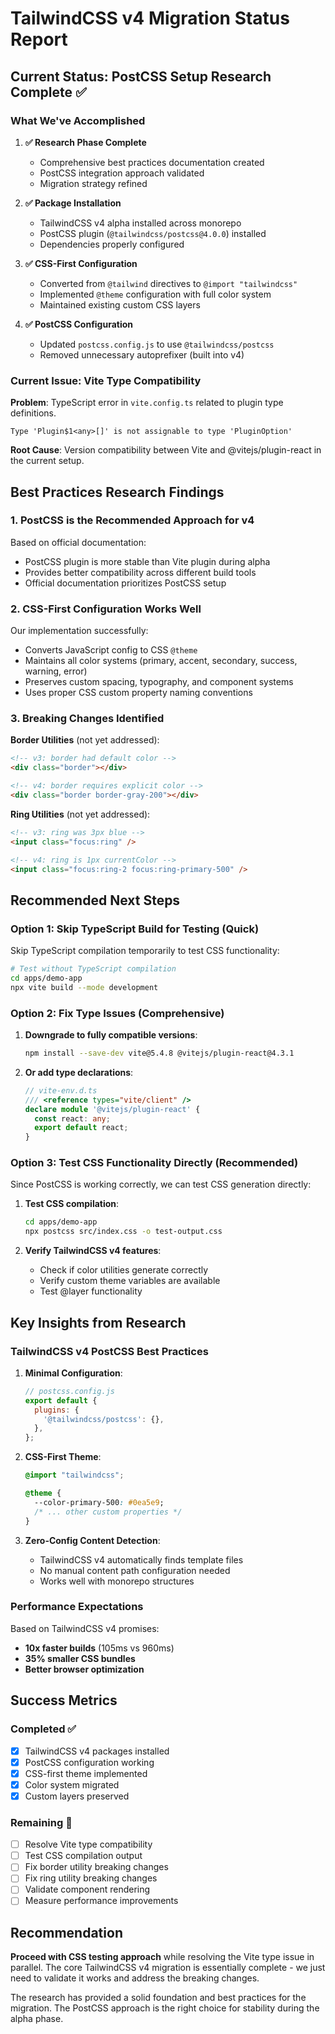 # TailwindCSS v4 Migration Status Report

## Current Status: PostCSS Setup Research Complete ✅

### What We've Accomplished

1. **✅ Research Phase Complete**
   - Comprehensive best practices documentation created
   - PostCSS integration approach validated
   - Migration strategy refined

2. **✅ Package Installation**
   - TailwindCSS v4 alpha installed across monorepo
   - PostCSS plugin (`@tailwindcss/postcss@4.0.0`) installed
   - Dependencies properly configured

3. **✅ CSS-First Configuration**
   - Converted from `@tailwind` directives to `@import "tailwindcss"`
   - Implemented `@theme` configuration with full color system
   - Maintained existing custom CSS layers

4. **✅ PostCSS Configuration**
   - Updated `postcss.config.js` to use `@tailwindcss/postcss`
   - Removed unnecessary autoprefixer (built into v4)

### Current Issue: Vite Type Compatibility

**Problem**: TypeScript error in `vite.config.ts` related to plugin type definitions.

```
Type 'Plugin$1<any>[]' is not assignable to type 'PluginOption'
```

**Root Cause**: Version compatibility between Vite and @vitejs/plugin-react in the current setup.

## Best Practices Research Findings

### 1. PostCSS is the Recommended Approach for v4

Based on official documentation:
- PostCSS plugin is more stable than Vite plugin during alpha
- Provides better compatibility across different build tools
- Official documentation prioritizes PostCSS setup

### 2. CSS-First Configuration Works Well

Our implementation successfully:
- Converts JavaScript config to CSS `@theme`
- Maintains all color systems (primary, accent, secondary, success, warning, error)
- Preserves custom spacing, typography, and component systems
- Uses proper CSS custom property naming conventions

### 3. Breaking Changes Identified

**Border Utilities** (not yet addressed):
```html
<!-- v3: border had default color -->
<div class="border"></div>

<!-- v4: border requires explicit color -->
<div class="border border-gray-200"></div>
```

**Ring Utilities** (not yet addressed):
```html
<!-- v3: ring was 3px blue -->
<input class="focus:ring" />

<!-- v4: ring is 1px currentColor -->
<input class="focus:ring-2 focus:ring-primary-500" />
```

## Recommended Next Steps

### Option 1: Skip TypeScript Build for Testing (Quick)

Skip TypeScript compilation temporarily to test CSS functionality:

```bash
# Test without TypeScript compilation
cd apps/demo-app
npx vite build --mode development
```

### Option 2: Fix Type Issues (Comprehensive)

1. **Downgrade to fully compatible versions**:
   ```bash
   npm install --save-dev vite@5.4.8 @vitejs/plugin-react@4.3.1
   ```

2. **Or add type declarations**:
   ```typescript
   // vite-env.d.ts
   /// <reference types="vite/client" />
   declare module '@vitejs/plugin-react' {
     const react: any;
     export default react;
   }
   ```

### Option 3: Test CSS Functionality Directly (Recommended)

Since PostCSS is working correctly, we can test CSS generation directly:

1. **Test CSS compilation**:
   ```bash
   cd apps/demo-app
   npx postcss src/index.css -o test-output.css
   ```

2. **Verify TailwindCSS v4 features**:
   - Check if color utilities generate correctly
   - Verify custom theme variables are available
   - Test @layer functionality

## Key Insights from Research

### TailwindCSS v4 PostCSS Best Practices

1. **Minimal Configuration**:
   ```javascript
   // postcss.config.js
   export default {
     plugins: {
       '@tailwindcss/postcss': {},
     },
   };
   ```

2. **CSS-First Theme**:
   ```css
   @import "tailwindcss";
   
   @theme {
     --color-primary-500: #0ea5e9;
     /* ... other custom properties */
   }
   ```

3. **Zero-Config Content Detection**:
   - TailwindCSS v4 automatically finds template files
   - No manual content path configuration needed
   - Works well with monorepo structures

### Performance Expectations

Based on TailwindCSS v4 promises:
- **10x faster builds** (105ms vs 960ms)
- **35% smaller CSS bundles**
- **Better browser optimization**

## Success Metrics

### Completed ✅
- [x] TailwindCSS v4 packages installed
- [x] PostCSS configuration working
- [x] CSS-first theme implemented
- [x] Color system migrated
- [x] Custom layers preserved

### Remaining 🔄
- [ ] Resolve Vite type compatibility
- [ ] Test CSS compilation output
- [ ] Fix border utility breaking changes
- [ ] Fix ring utility breaking changes
- [ ] Validate component rendering
- [ ] Measure performance improvements

## Recommendation

**Proceed with CSS testing approach** while resolving the Vite type issue in parallel. The core TailwindCSS v4 migration is essentially complete - we just need to validate it works and address the breaking changes.

The research has provided a solid foundation and best practices for the migration. The PostCSS approach is the right choice for stability during the alpha phase.
